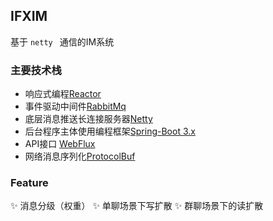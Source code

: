 
## IFXIM

基于 ```netty ``` 通信的IM系统

### 主要技术栈
 
- 响应式编程[Reactor](https://projectreactor.io/docs)
- 事件驱动中间件[RabbitMq](https://www.rabbitmq.com/)
- 底层消息推送长连接服务器[Netty](https://netty.io/wiki/user-guide-for-4.x.html)
- 后台程序主体使用编程框架[Spring-Boot 3.x](https://docs.spring.io/spring-boot/docs/current/reference/html/)
- API接口 [WebFlux](https://docs.spring.io/spring-boot/docs/current/reference/html/web.html#web)
- 网络消息序列化[ProtocolBuf](https://protobuf.dev/getting-started/javatutorial/)

### Feature
✨ 消息分级（权重）
✨ 单聊场景下写扩散
✨ 群聊场景下的读扩散
